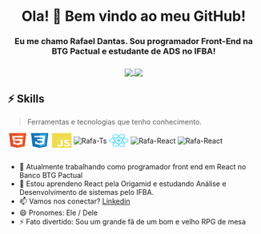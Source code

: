 <h1 align="center">
  Ola! 👋 Bem vindo ao meu GitHub!
</h1>

<h3 align="center">
  Eu me chamo Rafael Dantas. Sou programador Front-End na BTG Pactual e estudante de ADS no IFBA!
</h3>


###

<section align="center">
  <a href="https://github.com/anuraghazra/github-readme-stats">
    <img height=200px align="center" src="https://github-readme-stats.vercel.app/api/top-langs/?username=RafaelD-S&layout=donut&locale=pt-br&theme=merko&bg_color=00000000" />
  </a>
  <a href="https://github.com/anuraghazra/github-readme-stats">
    <img height=200px align="center" src="https://github-readme-stats.vercel.app/api?username=RafaelD-S&hide=contribs&show_icons=true&theme=merko&bg_color=00000000&locale=pt-br&card_width=320" />
  </a>
</section>

<h2 align="left">⚡ Skills</h2>

> Ferramentas e tecnologias que tenho conhecimento.

<div style="display: inline_block">
  <img align="center" alt="Rafa-HTML" height="30" width="40" src="https://raw.githubusercontent.com/devicons/devicon/master/icons/html5/html5-original.svg">
  <img align="center" alt="Rafa-CSS" height="30" width="40" src="https://raw.githubusercontent.com/devicons/devicon/master/icons/css3/css3-original.svg">
  <img align="center" alt="Rafa-Js" height="30" width="40" src="https://raw.githubusercontent.com/devicons/devicon/master/icons/javascript/javascript-plain.svg">
  <img align="center" alt="Rafa-Ts" height="30" width="40" src="https://cdn.jsdelivr.net/gh/devicons/devicon/icons/sass/sass-original.svg">
  <img align="center" alt="Rafa-React" height="30" width="40" src="https://raw.githubusercontent.com/devicons/devicon/master/icons/react/react-original.svg">
  <img align="center" alt="Rafa-React" height="30" width="40" src="https://cdn.jsdelivr.net/gh/devicons/devicon/icons/figma/figma-original.svg">
  <img align="center" alt="Rafa-React" height="30" width="40" src="https://cdn.jsdelivr.net/gh/devicons/devicon@latest/icons/c/c-original.svg">
</div>

##

<section>
  
- 🔭 Atualmente trabalhando como programador front end em React no Banco BTG Pactual<a/>
- 🌱 Estou aprendeno React pela Origamid e estudando Análise e Desenvolvimento de sistemas pelo IFBA.
- 📫 Vamos nos conectar? <a href="https://www.linkedin.com/in/rafaeld-s/" target="_blank"> Linkedin <a/>
- 😄 Pronomes: Ele / Dele
- ⚡ Fato divertido: Sou um grande fã de um bom e velho RPG de mesa
</section>
